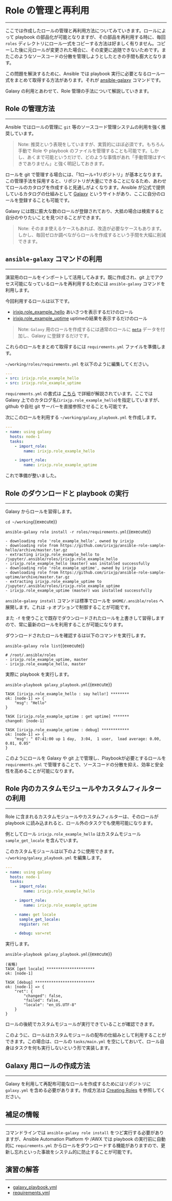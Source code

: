 # Role の管理と再利用
---
ここでは作成したロールの管理と再利用方法についてみていきます。ロールによって playbook の部品化が可能となりますが、その部品を再利用する時に、毎回 `roles` ディレクトリにロール一式をコピーする方法は好ましく有りません。コピーした後に元ロールが変更された場合に、その変更に追随できないためです。またこのようなソースコードの分散を管理しようとしたときの手間も膨大となります。

この問題を解決するために、Ansible では playbook 実行に必要となるロール一式をまとめて取得する方法があります。それが [ansible-galaxy](https://docs.ansible.com/ansible/latest/galaxy/user_guide.html) コマンドです。

Galaxy の利用とあわせて、Role 管理の手法について解説していきます。

## Role の管理方法
---
Ansible ではロールの管理に `git` 等のソースコード管理システムの利用を強く推奨しています。

> Note: 推奨という表現をしていますが、実質的にほぼ必須です。もちろん手動で Role や playbook のファイルを管理することも可能です。しかし、あくまで可能というだけで、どのような事情があれ「手動管理はすべきでありません」と強く明記しておきます。

ロールを git で管理する場合には、「1ロール=1リポジトリ」が基本となります。この管理手法を採用すると、リポジトリが大量にできることになるため、あわせてロールのカタログを作成すると見通しがよくなります。Ansible が公式で提供しているカタログの仕組みとして [Galaxy](https://galaxy.ansible.com/) というサイトがあり、ここに自分のロールを登録することも可能です。

Galaxy には既に膨大な数のロールが登録されており、大抵の場合は検索すると自分のやりたいことを見つけることができます。

> Note: そのまま使えるケースもあれば、改造が必要なケースもあります。しかし、毎回ゼロか調べながらロールを作成するという手間を大幅に削減できます。

## `ansible-galaxy` コマンドの利用
---
演習用のロールをインポートして活用してみます。既に作成され、git 上でアクセス可能になっているロールを再利用するためには `ansible-galaxy` コマンドを利用します。

今回利用するロールは以下です。

- [irixjp.role\_example\_hello](https://galaxy.ansible.com/irixjp/role_example_hello) あいさつを表示するだけのロール
- [irixjp.role\_example\_uptime](https://galaxy.ansible.com/irixjp/role_example_uptime) uptimeの結果を表示するだけのロール

> Note: `Galaxy` 用のロールを作成するには通常のロールに [`meta`](https://galaxy.ansible.com/docs/contributing/creating_role.html) データを付加し、Galaxy に登録するだけです。

これらのロールをまとめて取得するには `requirements.yml` ファイルを準備します。

`~/working/roles/requirements.yml` を以下のように編集してください。

```yaml
---
- src: irixjp.role_example_hello
- src: irixjp.role_example_uptime
```

`requirements.yml` の書式は [こちら](https://galaxy.ansible.com/docs/using/installing.html) で詳細が解説されています。ここでは Galaxy 上でのカタログ名(`irixjp.role_example_hello`)を指定していますが、github や自社 git サーバーを直接参照させることも可能です。

次にこのロールを利用する `~/working/galaxy_playbook.yml` を作成します。
```yaml
---
- name: using galaxy
  hosts: node-1
  tasks:
    - import_role:
        name: irixjp.role_example_hello

    - import_role:
        name: irixjp.role_example_uptime
```

これで準備が整いました。

## Role のダウンロードと playbook の実行
---
Galaxy からロールを習得します。

`cd ~/working`{{execute}}

`ansible-galaxy role install -r roles/requirements.yml`{{execute}}

```text
- downloading role 'role_example_hello', owned by irixjp
- downloading role from https://github.com/irixjp/ansible-role-sample-hello/archive/master.tar.gz
- extracting irixjp.role_example_hello to /jupyter/.ansible/roles/irixjp.role_example_hello
- irixjp.role_example_hello (master) was installed successfully
- downloading role 'role_example_uptime', owned by irixjp
- downloading role from https://github.com/irixjp/ansible-role-sample-uptime/archive/master.tar.gz
- extracting irixjp.role_example_uptime to /jupyter/.ansible/roles/irixjp.role_example_uptime
- irixjp.role_example_uptime (master) was installed successfully
```

`ansible-galaxy install` コマンドは標準でロールを `$HOME/.ansible/roles` へ展開します。これは `-p` オプションで制御することが可能です。

また `-f` を使うことで既存でダウンロードされたロールを上書きして習得しますので、常に最新のロールを利用することが可能になります。

ダウンロードされたロールを確認するは以下のコマンドを実行します。

`ansible-galaxy role list`{{execute}}

```text
# /root/.ansible/roles
- irixjp.role_example_uptime, master
- irixjp.role_example_hello, master
```

実際に playbook を実行します。

`ansible-playbook galaxy_playbook.yml`{{execute}}

```text
TASK [irixjp.role_example_hello : say hello!] ********
ok: [node-1] => {
    "msg": "Hello"
}

TASK [irixjp.role_example_uptime : get uptime] *******
changed: [node-1]

TASK [irixjp.role_example_uptime : debug] ************
ok: [node-1] => {
    "msg": " 07:41:00 up 1 day,  3:04,  1 user,  load average: 0.00, 0.01, 0.05"
}
```

このようにロールを Galaxy や git 上で管理し、Playbookが必要とするロールを `requirements.yml` で管理することで、ソースコードの分散を抑え、効率と安全性を高めることが可能になります。

## Role 内のカスタムモジュールやカスタムフィルターの利用
---
Role に含まれるカスタムモジュールやカスタムフィルターは、そのロールが playbook に読み込まれると、ロール外のタスクでも使用可能になります。

例としてロール `irixjp.role_example_hello` はカスタムモジュール `sample_get_locale` を含んでいます。

このカスタムモジュールは以下のように使用できます。 `~/working/galaxy_playbook.yml` を編集します。
```yaml
---
- name: using galaxy
  hosts: node-1
  tasks:
    - import_role:
        name: irixjp.role_example_hello

    - import_role:
        name: irixjp.role_example_uptime

    - name: get locale
      sample_get_locale:
      register: ret

    - debug: var=ret
```

実行します。

`ansible-playbook galaxy_playbook.yml`{{execute}}

```text
(省略)
TASK [get locale] *********************
ok: [node-1]

TASK [debug] **************************
ok: [node-1] => {
    "ret": {
        "changed": false,
        "failed": false,
        "locale": "en_US.UTF-8"
    }
}
```

ロールの後続でカスタムモジュールが実行できていることが確認できます。

このように、ロールはカスタムモジュールの配布の仕組みとして利用することができます。この場合は、ロールの `tasks/main.yml` を空にしておいて、ロール自身はタスクを何も実行しないという形で実装します。


## Galaxy 用ロールの作成方法
---
Galaxy を利用して再配布可能なロールを作成するためにはリポジトリに `galaxy.yml` を含める必要があります。作成方法は [Creating Roles](https://galaxy.ansible.com/docs/contributing/creating_role.html) を参照してください。


## 補足の情報
---
コマンドラインでは `ansible-galaxy role install` をつど実行する必要がありますが、Ansible Automation Platform や /AWX では playbook の実行前に自動的に `requirements.yml` からロールをダウンロードする機能がありますので、更新し忘れといった事故をシステム的に防止することが可能です。


## 演習の解答
---
- [galaxy\_playbook.yml](https://github.com/irixjp/katacoda-scenarios/blob/master/materials/solutions/galaxy_playbook.yml)
- [requirements.yml](https://github.com/irixjp/katacoda-scenarios/blob/master/materials/solutions/roles/requirements.yml)
